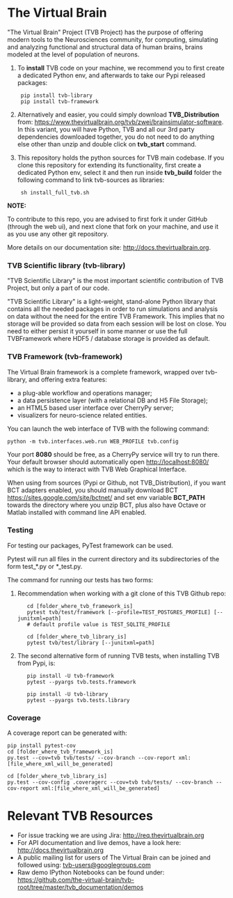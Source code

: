 
# The Virtual Brain

"The Virtual Brain" Project (TVB Project) has the purpose of offering 
modern tools to the Neurosciences community, for computing, simulating
and analyzing functional and structural data of human brains, brains modeled 
at the  level of population of neurons.


1. To **install** TVB code on your machine, we recommend you to first create a dedicated 
 Python env, and afterwards to take our Pypi released packages:

        pip install tvb-library
        pip install tvb-framework
   
2. Alternatively and easier, you could simply download **TVB_Distribution** from:
<https://www.thevirtualbrain.org/tvb/zwei/brainsimulator-software>. In this
variant, you will have Python, TVB and all our 3rd party dependencies downloaded together, 
you do not need to do anything else other than unzip and double click on **tvb_start** command.

3. This repository holds the python sources for TVB main codebase. 
  If you clone this repository for extending its functionality, first create a dedicated Python 
  env, select it and then run inside **tvb_build** folder the following command to link 
  tvb-sources as libraries:
    
        sh install_full_tvb.sh


**NOTE:**

To contribute to this repo, you are advised to first fork it under GitHub (through the web ui), 
and next clone that fork on your machine, and use it as you use any other git repository.

More details on our documentation site: <http://docs.thevirtualbrain.org>.

   
### TVB Scientific library (tvb-library)

"TVB Scientific Library" is the most important scientific contribution
of TVB Project, but only a part of our code. 

"TVB Scientific Library" is a light-weight, stand-alone Python library
that contains all the needed packages in order to run simulations and
analysis on data without the need for the entire TVB Framework. This
implies that no storage will be provided so data from each session will
be lost on close. You need to either persist it yourself in some manner
or use the full TVBFramework where HDF5 / database storage is provided
as default.

   
### TVB Framework (tvb-framework)

The Virtual Brain framework is a complete framework, wrapped over tvb-library, 
and offering extra features:

-  a plug-able workflow and operations manager;
-  a data persistence layer (with a relational DB and H5 File Storage);
-  an HTML5 based user interface over CherryPy server;
-  visualizers for neuro-science related entities.
 
You can launch the web interface of TVB with the following command:

    python -m tvb.interfaces.web.run WEB_PROFILE tvb.config
    
Your port **8080** should be free, as a CherryPy service will try to run there.
Your default browser should automatically open <http://localhost:8080/> which is the way to
interact with TVB Web Graphical Interface.

When using from sources (Pypi or Github, not TVB_Distribution), if you want BCT adapters 
enabled, you should manually download BCT <https://sites.google.com/site/bctnet/>
and set env variable **BCT_PATH** towards the directory where you unzip BCT, plus also 
have Octave or Matlab installed with command line API enabled.
    
### Testing

For testing our packages, PyTest framework can be used. 

Pytest will run all files in the current directory and its subdirectories
of the form test_*.py or *_test.py.

The command for running our tests has two forms:

  1. Recommendation when working with a git clone of this TVB Github repo:
  
            cd [folder_where_tvb_framework_is]
            pytest tvb/test/framework [--profile=TEST_POSTGRES_PROFILE] [--junitxml=path]
            # default profile value is TEST_SQLITE_PROFILE
    
            cd [folder_where_tvb_library_is]
            pytest tvb/test/library [--junitxml=path]

  2. The second alternative form of running TVB tests, when installing TVB from Pypi, is:
        
            pip install -U tvb-framework
            pytest --pyargs tvb.tests.framework
    
            pip install -U tvb-library
            pytest --pyargs tvb.tests.library



### Coverage

A coverage report can be generated with:

    pip install pytest-cov
    cd [folder_where_tvb_framework_is]
    py.test --cov=tvb tvb/tests/ --cov-branch --cov-report xml:[file_where_xml_will_be_generated]

    cd [folder_where_tvb_library_is]
    py.test --cov-config .coveragerc --cov=tvb tvb/tests/ --cov-branch --cov-report xml:[file_where_xml_will_be_generated]


# Relevant TVB Resources

- For issue tracking we are using Jira: http://req.thevirtualbrain.org
- For API documentation and live demos, have a look here: http://docs.thevirtualbrain.org
- A public mailing list for users of The Virtual Brain can be joined and followed 
  using: tvb-users@googlegroups.com
- Raw demo IPython Notebooks can be found under: 
  https://github.com/the-virtual-brain/tvb-root/tree/master/tvb_documentation/demos
